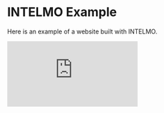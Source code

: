 # INTELMO Example

Here is an example of a website built with INTELMO.

<iframe src="https://intelmo-demo-client.vercel.app/" frameborder="0" allowfullScreen class="w-full h-[40rem]"></iframe>
